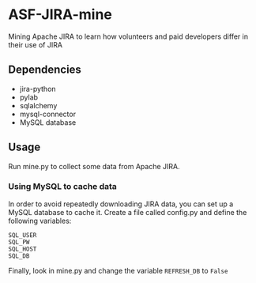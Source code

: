 # ASF-JIRA-mine
Mining Apache JIRA to learn how volunteers and paid developers differ in their use of JIRA

## Dependencies
- jira-python
- pylab
- sqlalchemy
- mysql-connector
- MySQL database

## Usage
Run mine.py to collect some data from Apache JIRA.

### Using MySQL to cache data
In order to avoid repeatedly downloading JIRA data, you can set up a MySQL database to cache it. Create a file called config.py and define the following variables:
```
SQL_USER
SQL_PW
SQL_HOST
SQL_DB
```
Finally, look in mine.py and change the variable `REFRESH_DB` to `False`

